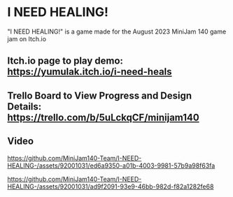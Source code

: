 # I NEED HEALING!
"I NEED HEALING!" is a game made for the August 2023 MiniJam 140 game jam on Itch.io

## Itch.io page to play demo: https://yumulak.itch.io/i-need-heals
## Trello Board to View Progress and Design Details: https://trello.com/b/5uLckqCF/minijam140
## Video


https://github.com/MiniJam140-Team/I-NEED-HEALING-/assets/92001031/ed6a9350-a01b-4003-9981-57b9a98f63fa



https://github.com/MiniJam140-Team/I-NEED-HEALING-/assets/92001031/ad9f2091-93e9-46bb-982d-f82a1282fe68

